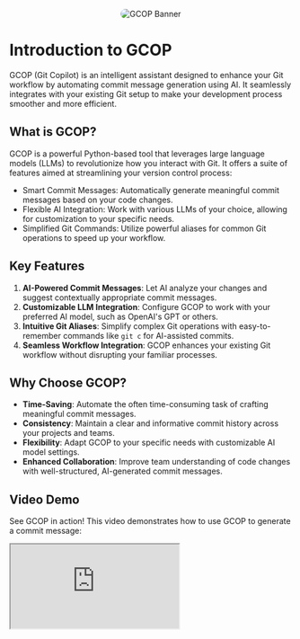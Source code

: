 <p align="center">
   <img src="/banner.png" alt="GCOP Banner" style="border-radius: 15px;">
</p>

# Introduction to GCOP

GCOP (Git Copilot) is an intelligent assistant designed to enhance your Git workflow by automating commit message generation using AI. It seamlessly integrates with your existing Git setup to make your development process smoother and more efficient.

## What is GCOP?

GCOP is a powerful Python-based tool that leverages large language models (LLMs) to revolutionize how you interact with Git. It offers a suite of features aimed at streamlining your version control process:

- Smart Commit Messages: Automatically generate meaningful commit messages based on your code changes.
- Flexible AI Integration: Work with various LLMs of your choice, allowing for customization to your specific needs.
- Simplified Git Commands: Utilize powerful aliases for common Git operations to speed up your workflow.

## Key Features

1. **AI-Powered Commit Messages**: Let AI analyze your changes and suggest contextually appropriate commit messages.
2. **Customizable LLM Integration**: Configure GCOP to work with your preferred AI model, such as OpenAI's GPT or others.
3. **Intuitive Git Aliases**: Simplify complex Git operations with easy-to-remember commands like `git c` for AI-assisted commits.
4. **Seamless Workflow Integration**: GCOP enhances your existing Git workflow without disrupting your familiar processes.

## Why Choose GCOP?

- **Time-Saving**: Automate the often time-consuming task of crafting meaningful commit messages.
- **Consistency**: Maintain a clear and informative commit history across your projects and teams.
- **Flexibility**: Adapt GCOP to your specific needs with customizable AI model settings.
- **Enhanced Collaboration**: Improve team understanding of code changes with well-structured, AI-generated commit messages.

## Video Demo

See GCOP in action! This video demonstrates how to use GCOP to generate a commit message:

<script setup>
import IFrame from '/components/iframe.vue'
</script>

<IFrame src="https://www.youtube.com/embed/j7qKI_TdhXs" />


This video demonstrates how to use GCOP to generate a commit message:

<IFrame src="https://www.youtube.com/embed/iP5qYxFaLS4" />

## Getting Started

To begin using GCOP and transform your Git experience:

1. Ensure you have Python 3.8 or newer and Git installed on your system.
2. Install GCOP using pip: `pip install gcop`
3. Initialize GCOP with `gcop init` to set up aliases in your Git configuration.
4. Configure your preferred AI model using `git gconfig`.

For detailed installation and configuration instructions, refer to our [Quick Start Guide](./quick-start.md).

Embrace the power of AI in your Git workflow with GCOP and elevate your development process today!
